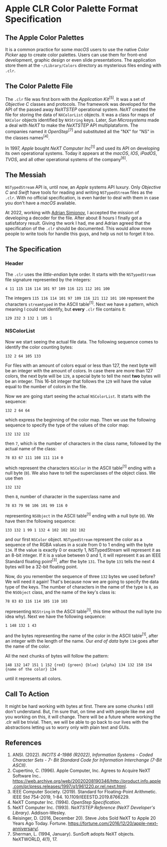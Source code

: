 # Apple CLR Color Palette Format Specification

## The Apple Color Palettes

It is a common practice for some _macOS_ users to use the native _Color Picker_ app to create color palettes. Users can use them for front-end development, graphic design or even slide presentations. The application store them at the `~/Library/Colors` directory as mysterious files ending with `.clr`.

## The Color Palette File

The `.clr` file was first born with the _Application Kit_<sup>[5]</sup>. It was a set of _Objective C_ classes and protocols. The framework was developed for the API of the passed away _NeXTSTEP_ operational system. _NeXT_ created the file for storing the data of `NXColorList` objects. It was a class for maps of `NXColor` objects identified by `NXString` keys. Later, _Sun Microsystems_ made a deal with _NeXT_ to make the _NeXTSTEP_ API multiplataform. The companies named it _OpenStep_<sup>[7]</sup> and substituted all the "NX" for "NS" in the classes names<sup>[4]</sup>.

In 1997, _Apple_ bought _NeXT Computer Inc_<sup>[1]</sup> and used its API on developing its own operational systems. Today it appears at the _macOS_, _IOS_, _iPadOS_, _TVOS_, and all other operational systems of the company<sup>[6]</sup>.

## The Messiah

`NSTypedStream` API is, until now, an _Apple_ systems API luxury. Only _Objective C_ and _Swift_ have tools for reading and writing `NSTypedStream` files as the `.clr`. With no official specification, is even harder to deal with them in case you don't have a _macOS_ available.

At 2022, working with [Adrian Simionov](https://github.com/AdrianSimionov), I accepted the mission of developing a decoder for the file. After about 8 hours I finally got a satisfatory result. Giving the work I had, me and Adrian agreed that the specification of the `.clr` should be documented. This would allow more people to write tools for handle this guys, and help us not to forget it too.

## The Specification

### Header

The `.clr` uses the _little-endian_ byte order. It starts with the `NSTypedStream` file signature represented by the integers:
```
4 11 115 116 114 101 97 109 116 121 112 101 100
```

The integers `115 116 114 101 97 109 116 121 112 101 100` represent the characters `streamtyped` in the ASCII table<sup>[1]</sup>. Next we have a pattern, which meaning I could not identify, but __every__ `.clr` file contains it:
```
129 232 3 132 1 105 1
```

### NSColorList

Now we start seeing the actual file data. The following sequence comes to identify the color counting bytes:
```
132 2 64 105 133
```

For files with an amount of colors equal or less than 127, the next byte will be an integer with the amount of colors. In case there are more than 127 colors, the next byte will be `129`, a special byte to tell the next __two__ bytes will be an integer. This 16-bit integer that follows the `129` will have the value equal to the number of colors in the file.

Now we are going start seeing the actual `NSColorList`. It starts with the sequence:
```
132 2 64 64
```
which express the beginning of the color map. Then we use the following sequence to specify the type of the values of the color map:
```
132 132 132
```
then `7`, which is the number of characters in the class name, followed by the actual name of the class:
```
78 83 67 111 108 111 114 0
```
which represent the characters `NSColor` in the ASCII table<sup>[1]</sup> ending with a null byte (`0`). We also have to tell the superclasses of the object class. We use then
```
132 132
```
then `8`, number of character in the superclass name and
```
78 83 79 98 106 101 99 116 0
```
representing `NSObject` in the ASCII table<sup>[1]</sup> ending with a null byte (`0`). We have then the following sequence:
```
133 132 1 99 1 132 4 102 102 102 102
```
and our first `NSColor` object. `NSTypedStream` represent the color as a sequence of the RGBA values in a scale from 0 to 1 ending with the byte `134`. If the value is exactly 0 or exactly 1, NSTypedStream will represent it as an 8-bit integer. If it is a value between 0 and 1, it will represent it as an IEEE Standard floating point<sup>[3]</sup>, after the byte `131`. The byte `131` tells the next 4 bytes will be a 32-bit floating point.

Now, do you remember the sequence of three `132` bytes we used before? We will need it again! That's because now we are going to specify the data type of the keys. The number of characters in the name of the type is `8`, as the `NSObject` class, and the name of the key's class is:
```
78 83 83 116 114 105 110 103
```
representing `NSString` in the ASCII table<sup>[1]</sup>, this time without the null byte (no idea why). Next we have the following sequence:
```
1 148 132 1 43
```
and the bytes representing the name of the color in the ASCII table<sup>[1]</sup>, after an integer with the length of the name. Our _end of data_ byte `134` goes after the name of the color.

All the next chunks of bytes will follow the pattern:
```
148 132 147 151 1 152 {red} {green} {blue} {alpha} 134 132 150 154 {name of the color} 134
```
until it represents all colors.

## Call To Action

It might be hard working with bytes at first. There are some chunks I still don't understand. But, I'm sure that, on time and with people like me and you working on this, it will change. There will be a future where working the .clr will be trivial. Then, we will be able to go back to our lives with the abstractions letting us to worry only with plain text and GUIs.

## References

1. ANSI. (2022). _INCITS 4-1986 (R2022), Information Systems - Coded Character Sets - 7- Bit Standard Code for Information Interchange (7-Bit ASCII)_.
2. Cupertino, C. (1996). Apple Computer, Inc. Agrees to Acquire NeXT Software Inc.. https://web.archive.org/web/20020208190346/http://product.info.apple.com/pr/press.releases/1997/q1/961220.pr.rel.next.html.
3.  IEEE Computer Society. (2019). Standard for Floating-Point Arithmetic. IEEE Std 754-2019, 1-84. 10.1109/IEEESTD.2019.8766229.
4.  NeXT Computer Inc. (1994). _OpenStep Specification_.
5.  NeXT Computer Inc. (1993). _NeXTSTEP Reference (NeXT Developer's Library)_. Addison-Wesley.
6.  Reisinger, D. (2016, December 20). Steve Jobs Sold NeXT to Apple 20 Years Ago Today. Fortune. https://fortune.com/2016/12/20/apple-next-anniversary/.
7.  Sherman, L. (1994, January). SunSoft adopts NeXT objects. NeXTWORLD, 4(1), 17.
